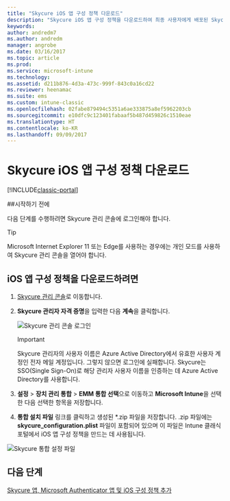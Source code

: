 ```yaml
---
title: "Skycure iOS 앱 구성 정책 다운로드"
description: "Skycure iOS 앱 구성 정책을 다운로드하여 최종 사용자에게 배포된 Skycure iOS 앱에서 사용합니다."
keywords: 
author: andredm7
ms.author: andredm
manager: angrobe
ms.date: 03/16/2017
ms.topic: article
ms.prod: 
ms.service: microsoft-intune
ms.technology: 
ms.assetid: d211b876-4d3a-473c-999f-843c0a16cd22
ms.reviewer: heenamac
ms.suite: ems
ms.custom: intune-classic
ms.openlocfilehash: 02fabe879494c5351a6ae333875a8ef5962203cb
ms.sourcegitcommit: e10dfc9c123401fabaaf5b487d459826c1510eae
ms.translationtype: HT
ms.contentlocale: ko-KR
ms.lasthandoff: 09/09/2017
---
```

# <a name="download-skycure-ios-app-configuration-policy"></a>Skycure iOS 앱 구성 정책 다운로드

[!INCLUDE[classic-portal](../includes/classic-portal.md)]

##<a name="before-you-begin"></a>시작하기 전에

다음 단계를 수행하려면 Skycure 관리 콘솔에 로그인해야 합니다.

> [!TIP] 
> Microsoft Internet Explorer 11 또는 Edge를 사용하는 경우에는 개인 모드를 사용하여 Skycure 관리 콘솔을 열어야 합니다.

## <a name="to-download-the-ios-app-configuration-policy"></a>iOS 앱 구성 정책을 다운로드하려면

1.  [Skycure 관리 콘솔](https://aad.skycure.com)로 이동합니다.

2.  **Skycure 관리자 자격 증명**을 입력한 다음 **계속**을 클릭합니다.

    ![Skycure 관리 콘솔 로그인](../media/mtp/skycure-ios-app-1.png)

    > [!IMPORTANT] 
    > Skycure 관리자의 사용자 이름은 Azure Active Directory에서 유효한 사용자 계정인 전자 메일 계정입니다. 그렇지 않으면 로그인에 실패합니다. Skycure는 SSO(Single Sign-On)로 해당 관리자 사용자 이름을 인증하는 데 Azure Active Directory를 사용합니다.

3.  **설정** &gt; **장치 관리 통합** &gt; **EMM 통합 선택**으로 이동하고 **Microsoft Intune**을 선택한 다음 선택한 항목을 저장합니다.

2.  **통합 설치 파일** 링크를 클릭하고 생성된 \*.zip 파일을 저장합니다. .zip 파일에는 **skycure\_configuration.plist** 파일이 포함되어 있으며 이 파일은 Intune 클래식 포털에서 iOS 앱 구성 정책을 만드는 데 사용됩니다.

![Skycure 통합 설정 파일](../media/mtp/skycure-ios-app-2.png)

## <a name="next-steps"></a>다음 단계

[Skycure 앱, Microsoft Authenticator 앱 및 iOS 구성 정책 추가](/intune-classic/deploy-use/add-skycure-apps-microsoft-authenticator-and-ios-app-configuration-policy)
